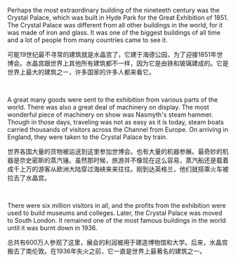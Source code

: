 Perhaps the most extraordinary building of the nineteeth century was the Crystal Palace, which was built in Hyde Park for the Great Exhibition of 1851. The Crystal Palace was different from all other buildings in the world, for it was made of iron and glass. It was one of the biggest buildings of all time and a lot of people from many countries came to see it.

可能19世纪最不寻常的建筑就是水晶宫了，它建于海德公园，为了迎接1851年世博会。水晶宫跟世界上其他所有建筑都不一样，因为它是由铁和玻璃建成的。它是世界上最大的建筑之一，许多国家的许多人都来看它。

    



A great many goods were sent to the exhibition from various parts of the world. There was also a great deal of machinery on display. The most wonderful piece of machinery on show was Nasmyth's steam hammer. Though in those days, traveling was not as easy as it is today, steam boats carried thousands of visitors across the Channel from Europe. On arriving in England, they were taken to the Crystal Palace by train.

世界各国大量的货物被运送到这里参加世博会。也有大量的机器参展。最奇妙的机器是奈史密斯的蒸汽锤。虽然那时候，旅游并不像现在这么容易，蒸汽船还是载着成千上万的游客从欧洲大陆穿过海峡来来往往。刚到达英格兰，他们就搭乘火车被拉去了水晶宫。

    



There were six million visitors in all, and the profits from the exhibition were used to build museums and colleges. Later, the Crystal Palace was moved to South London. It remained one of the most famous buildings in the world until it was burnt down in 1936.

总共有600万人参观了这里，展会的利润被用于建造博物馆和大学。后来，水晶宫搬去了南伦敦。在1936年失火之前，它一直是世界上最著名的建筑之一。
